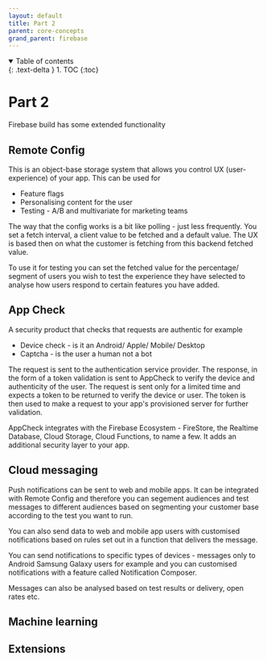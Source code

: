```yaml
---
layout: default
title: Part 2
parent: core-concepts
grand_parent: firebase
---
```


<details open markdown="block">
  <summary>
    Table of contents
  </summary>
  {: .text-delta }
1. TOC
{:toc}
</details>

# Part 2

Firebase build has some extended functionality

## Remote Config

This is an object-base storage system that allows you control UX (user-experience) of your app. This can be used for

- Feature flags
- Personalising content for the user
- Testing - A/B and multivariate for marketing teams

The way that the config works is a bit like polling - just less frequently. You set a fetch interval, a client value to be fetched and a default value. The UX is based then on what the customer is fetching from this backend fetched value.

To use it for testing you can set the fetched value for the percentage/ segment of users you wish to test the experience they have selected to analyse how users respond to certain features you have added.

## App Check

A security product that checks that requests are authentic for example

- Device check - is it an Android/ Apple/ Mobile/ Desktop
- Captcha - is the user a human not a bot

The request is sent to the authentication service provider. The response, in the form of a token validation is sent to AppCheck to verify the device and authenticity of the user. The request is sent only for a limited time and expects a token to be returned to verify the device or user. The token is then used to make a request to your app's provisioned server for further validation.

AppCheck integrates with the Firebase Ecosystem - FireStore, the Realtime Database, Cloud Storage, Cloud Functions, to name a few. It adds an additional security layer to your app.

## Cloud messaging

Push notifications can be sent to web and mobile apps. It can be integrated with Remote Config and therefore you can segement audiences and test messages to different audiences based on segmenting your customer base according to the test you want to run.

You can also send data to web and mobile app users with customised notifications based on rules set out in a function that delivers the message.

You can send notifications to specific types of devices - messages only to Android Samsung Galaxy users for example and you can customised notifications with a feature called Notification Composer.

Messages can also be analysed based on test results or delivery, open rates etc.

## Machine learning


## Extensions
